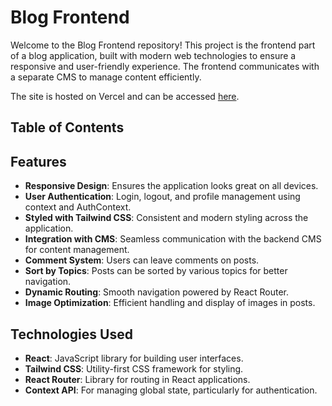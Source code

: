 # Blog Frontend

Welcome to the Blog Frontend repository! This project is the frontend part of a blog application, built with modern web technologies to ensure a responsive and user-friendly experience. The frontend communicates with a separate CMS to manage content efficiently.

The site is hosted on Vercel and can be accessed [here](https://blog-frontend-five-omega.vercel.app/).

## Table of Contents

## Features

- **Responsive Design**: Ensures the application looks great on all devices.
- **User Authentication**: Login, logout, and profile management using context and AuthContext.
- **Styled with Tailwind CSS**: Consistent and modern styling across the application.
- **Integration with CMS**: Seamless communication with the backend CMS for content management.
- **Comment System**: Users can leave comments on posts.
- **Sort by Topics**: Posts can be sorted by various topics for better navigation.
- **Dynamic Routing**: Smooth navigation powered by React Router.
- **Image Optimization**: Efficient handling and display of images in posts.

## Technologies Used

- **React**: JavaScript library for building user interfaces.
- **Tailwind CSS**: Utility-first CSS framework for styling.
- **React Router**: Library for routing in React applications.
- **Context API**: For managing global state, particularly for authentication.
